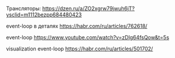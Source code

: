 Трансляторы: https://dzen.ru/a/ZO2xgrw79jwuh6jT?ysclid=m1112bezpp684480423

event-loop в деталях https://habr.com/ru/articles/762618/

event-loop https://www.youtube.com/watch?v=zDlg64fsQow&t=5s

visualization event-loop https://habr.com/ru/articles/501702/
